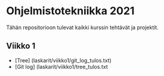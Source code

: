 # Ohjelmistotekniikka 2021

Tähän repositorioon tulevat kaikki kurssin tehtävät ja projektit.

## Viikko 1
* [Tree] (laskarit/viikko1/git_log_tulos.txt)
* [Git log] (laskarit/viikko1/tree_tulos.txt
